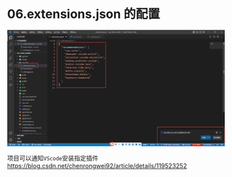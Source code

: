 # 06.extensions.json 的配置

![image-20230131091920983](https://raw.githubusercontent.com/RuanZhongNan/img-store/main/img/image-20230131091920983.png)

项目可以通知`VScode`安装指定插件
https://blog.csdn.net/chenrongwei92/article/details/119523252
